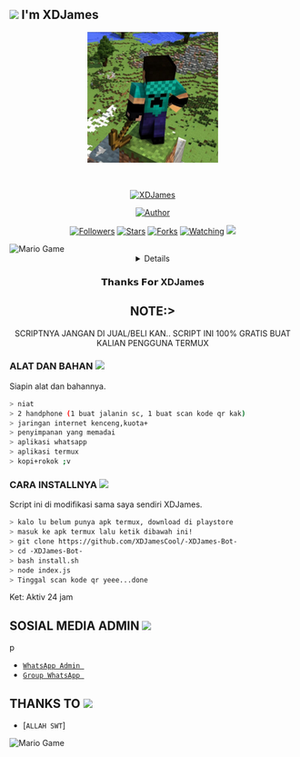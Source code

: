 ## <img src="https://github.com/TheDudeThatCode/TheDudeThatCode/blob/master/Assets/Hi.gif" width="29px"> I'm XDJames
<p align="center">
<img src="https://raw.githubusercontent.com/XDJamesCool/-XDJames-Bot-/main/assets/XDJamesCool.jpg" width="230" height="230"/>
</p>
<br>



<p align="center">
<a href="#"><img title="XDJames" src="https://img.shields.io/badge/XDJames-green?colorA=%23ff0000&colorB=%23017e40&style=for-the-badge"></a>
</p>
<p align="center">
<a href="https://github.com/Ramlan666"><img title="Author" src="https://img.shields.io/badge/AUTHOR-XDJames-orange.svg?style=for-the-badge&logo=github"></a>
</p>
<p align="center">
<a href="https://github.com/XDJamesCool/-XDJames-Bot/followers"><img title="Followers" src="https://img.shields.io/github/followers/XDJamesCool?color=blue&style=flat-square"></a>
<a href="https://github.com/XDJamesCool/-XDJames-Bot-/stargazers/"><img title="Stars" src="https://img.shields.io/github/stars/XDJamesCool/-XDJames-Bot-color=red&style=flat-square"></a>
<a href="https://github.com/XDJamesCool/-XDJames-Bot-/network/members"><img title="Forks" src="https://img.shields.io/github/forks/XDJamesCool/-XDJames-Bot-?color=red&style=flat-square"></a>
<a href="https://github.com/XDJamesCool/-XDJames-Bot-/watchers"><img title="Watching" src="https://img.shields.io/github/watchers/XDJamesCool/-XDJames-Bot-?label=Watchers&color=blue&style=flat-square"></a>
<a href="https://hits.seeyoufarm.com"><img src="https://hits.seeyoufarm.com/api/count/incr/badge.svg?url=https%3A%2F%2Fgithub.com%2FXDJamesCool%2F-XDJames-Bot-&count_bg=%2379C83D&title_bg=%23555555&icon=probot.svg&icon_color=%2300FF6D&title=hits&edge_flat=false"/></a>
</p>
<img src="https://github.com/TheDudeThatCode/TheDudeThatCode/blob/master/Assets/Developer.gif" alt="Mario Game" width="600" />
<div align="center">
<details>
 
</details>

### 𝗧𝗵𝗮𝗻𝗸𝘀 𝗙𝗼𝗿 XDJames




## NOTE:> 
SCRIPTNYA JANGAN DI JUAL/BELI KAN.. SCRIPT INI 100% GRATIS BUAT KALIAN PENGGUNA TERMUX
</div>

### ALAT DAN BAHAN <img src="https://github.com/TheDudeThatCode/TheDudeThatCode/blob/master/Assets/Mario_Hello_Big.gif" width="29px">
Siapin alat dan bahannya.
```bash
> niat
> 2 handphone (1 buat jalanin sc, 1 buat scan kode qr kak)
> jaringan internet kenceng,kuota+
> penyimpanan yang memadai
> aplikasi whatsapp
> aplikasi termux
> kopi+rokok ;v
```

### CARA INSTALLNYA  <img src="https://github.com/TheDudeThatCode/TheDudeThatCode/blob/master/Assets/hmm.gif" width="29px">
Script ini di modifikasi sama saya sendiri XDJames.
```bash
> kalo lu belum punya apk termux, download di playstore
> masuk ke apk termux lalu ketik dibawah ini!
> git clone https://github.com/XDJamesCool/-XDJames-Bot-
> cd -XDJames-Bot-
> bash install.sh
> node index.js
> Tinggal scan kode qr yeee...done
```


Ket: Aktiv 24 jam





## SOSIAL MEDIA ADMIN <img src="https://github.com/TheDudeThatCode/TheDudeThatCode/blob/master/Assets/powerup.gif" width="29px">

p

* [`WhatsApp Admin `](https://wa.me/6282297358232)
* [`Group WhatsApp `](https://chat.whatsapp.com/Eb4niW86N3kHbMjgmdL4WU)
## THANKS TO <img src="https://github.com/TheDudeThatCode/TheDudeThatCode/blob/master/Assets/Handshake.gif" width="60px">

* [`ALLAH SWT`]
<img src="https://github.com/TheDudeThatCode/TheDudeThatCode/blob/master/Assets/Mario_Gameplay.gif" alt="Mario Game" width="600" />


